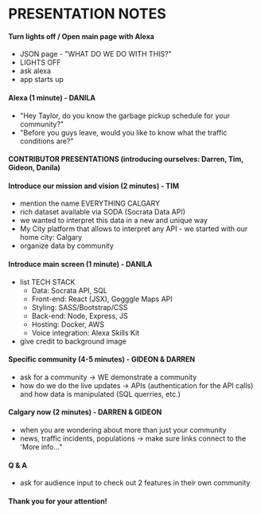# PRESENTATION NOTES

#### Turn lights off / Open main page with Alexa
- JSON page - "WHAT DO WE DO WITH THIS?"
- LIGHTS OFF
- ask alexa
- app starts up

#### Alexa (1 minute) - DANILA
- "Hey Taylor, do you know the garbage pickup schedule for your community?"
- "Before you guys leave, would you like to know what the traffic conditions are?"

#### CONTRIBUTOR PRESENTATIONS (introducing ourselves: Darren, Tim, Gideon, Danila)

#### Introduce our mission and vision (2 minutes) - TIM
- mention the name EVERYTHING CALGARY
- rich dataset available via SODA (Socrata Data API)
- we wanted to interpret this data in a new and unique way
- My City platform that allows to interpret any API - we started with our home city: Calgary
- organize data by community

#### Introduce main screen (1 minute) - DANILA
- list TECH STACK
    * Data: Socrata API, SQL
    * Front-end: React (JSX), Gogggle Maps API
    * Styling: SASS/Bootstrap/CSS
    * Back-end: Node, Express, JS
    * Hosting: Docker, AWS
    * Voice integration: Alexa Skills Kit
- give credit to background image

#### Specific community (4-5 minutes) - GIDEON & DARREN
- ask for a community -> WE demonstrate a community
- how do we do the live updates -> APIs (authentication for the API calls) and how data is manipulated (SQL querries, etc.)

#### Calgary now (2 minutes) - DARREN & GIDEON
- when you are wondering about more than just your community
- news, traffic incidents, populations -> make sure links connect to the 'More info..."

#### Q & A
- ask for audience input to check out 2 features in their own community
#### Thank you for your attention!